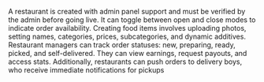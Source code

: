 A restaurant is created with admin panel support and must be verified by the admin before going live. It can toggle between open and close modes to indicate order availability. Creating food items involves uploading photos, setting names, categories, prices, subcategories, and dynamic additives. Restaurant managers can track order statuses: new, preparing, ready, picked, and self-delivered. They can view earnings, request payouts, and access stats. Additionally, restaurants can push orders to delivery boys, who receive immediate notifications for pickups

